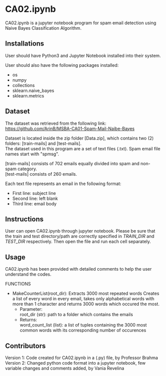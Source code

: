 # CA02.ipynb

CA02.ipynb is a jupyter notebook program for spam email detection using Naive Bayes Classification Algorithm.

## Installations

User should have Python3 and Jupyter Notebook installed into their system.

User should also have the following packages installed:
* os
* numpy
* collections
* sklearn.naive_bayes
* sklearn.metrics

## Dataset

The dataset was retrieved from the following link: https://github.com/ArinB/MSBA-CA01-Spam-Mail-Naibe-Bayes 

Dataset is located inside the zip folder [Data.zip], which contains two (2) folders: [train-mails] and [test-mails].\
The dataset used in this program are a set of text files (.txt). Spam email file names start with "spmsg".

[train-mails] consists of 702 emails equally divided into spam and non-spam category.\
[test-mails] consists of 260 emails.

Each text file represents an email in the following format:

* First line: subject line
* Second line: left blank
* Third line: email body

## Instructions

User can open CA02.ipynb through jupyter notebook.
Please be sure that the train and test directory/path are correctly specified in *TRAIN_DIR* and *TEST_DIR* respectively.
Then open the file and run each cell separately.

## Usage

CA02.ipynb has been provided with detailed comments to help the user understand the codes.

FUNCTIONS

* MakeCounterList(root_dir): Extracts 3000 most repeated words
  Creates a list of every word in every email, takes only alphabetical words with more than 1 character and returns 3000 words which occured the most.
  * Parameter:\
    root_dir (str): path to a folder which contains the emails
  * Returns:\
    word_count_list (list): a list of tuples containing the 3000 most common words
                            with its corresponding number of occurences

## Contributors
Version 1: Code created for CA02.ipynb in a (.py) file, by Professor Brahma\
Version 2: Changed python code format into a jupyter notebook, few variable changes and comments added, by Vania Revelina
